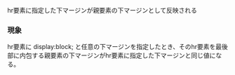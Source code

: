 hr要素に指定した下マージンが親要素の下マージンとして反映される

### 現象

hr要素に display:block; と任意の下マージンを指定したとき、そのhr要素を最後部に内包する親要素の下マージンがhr要素に指定した下マージンと同じ値になる。
